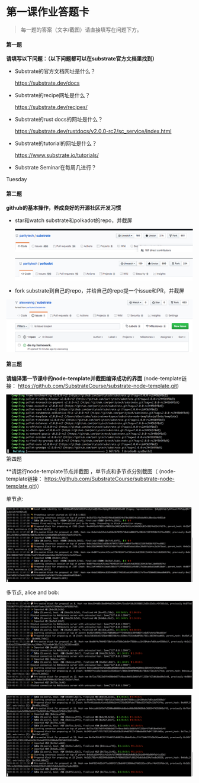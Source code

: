 # 第一课作业答题卡

> 每一题的答案（文字/截图）请直接填写在问题下方。

#### 第一题

**请填写以下问题：（以下问题都可以在substrate官方文档里找到）**

- Substrate的官方文档网址是什么？

  https://substrate.dev/docs

- Substrate的recipe网址是什么？

  https://substrate.dev/recipes/

- Substrate的rust docs的网址是什么？

  https://substrate.dev/rustdocs/v2.0.0-rc2/sc_service/index.html

- Substrate的tutorial的网址是什么？

  https://www.substrate.io/tutorials/

- Substrate Seminar在每周几进行？

 Tuesday



#### 第二题

**github的基本操作，养成良好的开源社区开发习惯**

- star和watch substrate和polkadot的repo，并截屏

  ![2020-06-01_21-30-52](../images/2020-06-01_21-30-52.png)

  ![2020-06-01_21-31-27](../images/2020-06-01_21-31-27.png)

- fork substrate到自己的repo，并给自己的repo提一个issue和PR，并截屏

![issue](../images/issue.png)



#### 第三题

**请编译第一节课中的node-template并截图编译成功的界面** (node-template链接： https://github.com/SubstrateCourse/substrate-node-template.git)



 ![compile_success](../images/compile_success.png)第四题

**请运行node-template节点并截图 ，单节点和多节点分别截图（ (node-template链接： https://github.com/SubstrateCourse/substrate-node-template.git)）



单节点:

![singlenode](../images/singlenode.png)



多节点, alice and bob:

![multiplenode-1](../images/multiplenode-1.png)

![multiplenode-2](../images/multiplenode-2.png)



